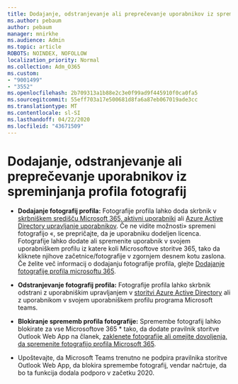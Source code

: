 ```yaml
---
title: Dodajanje, odstranjevanje ali preprečevanje uporabnikov iz spreminjanja profila fotografij
ms.author: pebaum
author: pebaum
manager: mnirkhe
ms.audience: Admin
ms.topic: article
ROBOTS: NOINDEX, NOFOLLOW
localization_priority: Normal
ms.collection: Adm_O365
ms.custom:
- "9001499"
- "3552"
ms.openlocfilehash: 2b709313a1b88e2c3e0f99ad9f445910f0ca0fa5
ms.sourcegitcommit: 55eff703a17e500681d8fa6a87eb067019ade3cc
ms.translationtype: MT
ms.contentlocale: sl-SI
ms.lasthandoff: 04/22/2020
ms.locfileid: "43671509"
---
```

# <a name="add-remove-or-prevent-users-from-changing-profile-photos"></a>Dodajanje, odstranjevanje ali preprečevanje uporabnikov iz spreminjanja profila fotografij

- **Dodajanje fotografij profila:** Fotografije profila lahko doda skrbnik v [skrbniškem središču Microsoft 365, aktivni uporabniki](https://admin.microsoft.com/Adminportal/Home?source=applauncher#/users) ali [Azure Active Directory upravljanje uporabnikov](https://portal.azure.com/#blade/Microsoft_AAD_IAM/UsersManagementMenuBlade/AllUsers).  Če ne vidite možnosti» spremeni fotografijo «, se prepričajte, da je uporabniku dodeljen licenca. Fotografije lahko dodate ali spremenite uporabnik v svojem uporabniškem profilu iz katere koli Microsoftove storitve 365, tako da kliknete njihove začetnice/fotografije v zgornjem desnem kotu zaslona. Če želite več informacij o dodajanju fotografije profila, glejte [Dodajanje fotografije profila microsoftu 365](https://support.office.com/article/add-your-profile-photo-to-office-365-2eaf93fd-b3f1-43b9-9cdc-bdcd548435b7).

- **Odstranjevanje fotografij profila:** Fotografije profila lahko skrbnik odstrani z uporabniškim upravljanjem v [storitvi Azure Active Directory](https://portal.azure.com/#blade/Microsoft_AAD_IAM/UsersManagementMenuBlade/AllUsers) ali z uporabnikom v svojem uporabniškem profilu programa Microsoft teams.

- **Blokiranje sprememb profila fotografije:** Spremembe fotografij lahko blokirate za vse Microsoftove 365 * tako, da dodate pravilnik storitve Outlook Web App na članek, [zaklenete fotografije ali omejite dovoljenja, da spremenite fotografijo profila Microsoft 365](https://answers.microsoft.com/en-us/msoffice/forum/msoffice_o365admin-mso_manage/locking-photos-or-restricting-permissions-to/1d19ae4f-de5d-4c3d-a0ad-4b8b8ac32e3d).

* Upoštevajte, da Microsoft Teams trenutno ne podpira pravilnika storitve Outlook Web App, da blokira spremembe fotografij, vendar načrtuje, da bo ta funkcija dodala podporo v začetku 2020.
